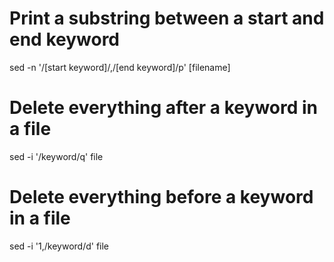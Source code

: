 
# Print a substring between a start and end keyword
sed -n '/[start keyword]/,/[end keyword]/p' [filename]

# Delete everything after a keyword in a file
sed -i '/keyword/q' file

# Delete everything before a keyword in a file
sed -i '1,/keyword/d' file

